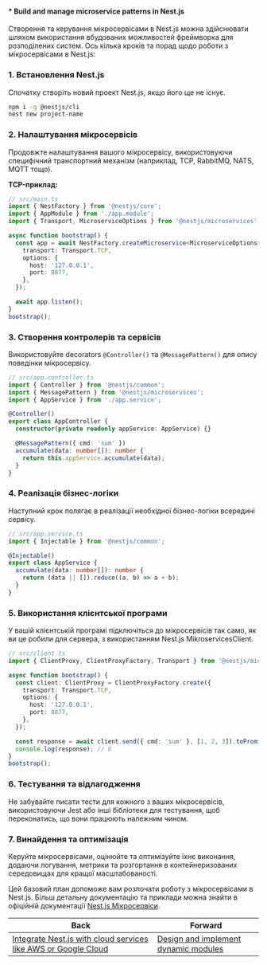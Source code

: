 #### * Build and manage microservice patterns in Nest.js

Створення та керування мікросервісами в Nest.js можна здійснювати шляхом використання вбудованих можливостей фреймворка для розподілених систем. Ось кілька кроків та порад щодо роботи з мікросервісами в Nest.js:

### 1. Встановлення Nest.js
Спочатку створіть новий проект Nest.js, якщо його ще не існує.

```bash
npm i -g @nestjs/cli
nest new project-name
```

### 2. Налаштування мікросервісів
Продовжте налаштування вашого мікросервісу, використовуючи специфічний транспортний механізм (наприклад, TCP, RabbitMQ, NATS, MQTT тощо).

**TCP-приклад:**

```typescript
// src/main.ts
import { NestFactory } from '@nestjs/core';
import { AppModule } from './app.module';
import { Transport, MicroserviceOptions } from '@nestjs/microservices';

async function bootstrap() {
  const app = await NestFactory.createMicroservice<MicroserviceOptions>(AppModule, {
    transport: Transport.TCP,
    options: {
      host: '127.0.0.1',
      port: 8877,
    },
  });

  await app.listen();
}
bootstrap();
```

### 3. Створення контролерів та сервісів
Використовуйте decorators `@Controller()` та `@MessagePattern()` для опису поведінки мікросервісу.

```typescript
// src/app.controller.ts
import { Controller } from '@nestjs/common';
import { MessagePattern } from '@nestjs/microservices';
import { AppService } from './app.service';

@Controller()
export class AppController {
  constructor(private readonly appService: AppService) {}

  @MessagePattern({ cmd: 'sum' })
  accumulate(data: number[]): number {
    return this.appService.accumulate(data);
  }
}
```

### 4. Реалізація бізнес-логіки
Наступний крок полягає в реалізації необхідної бізнес-логіки всередині сервісу.

```typescript
// src/app.service.ts
import { Injectable } from '@nestjs/common';

@Injectable()
export class AppService {
  accumulate(data: number[]): number {
    return (data || []).reduce((a, b) => a + b);
  }
}
```

### 5. Використання клієнтської програми
У вашій клієнтській програмі підключіться до мікросервісів так само, як ви це робили для сервера, з використанням Nest.js MikroservicesClient.

```typescript
// src/client.ts
import { ClientProxy, ClientProxyFactory, Transport } from '@nestjs/microservices';

async function bootstrap() {
  const client: ClientProxy = ClientProxyFactory.create({
    transport: Transport.TCP,
    options: {
      host: '127.0.0.1',
      port: 8877,
    },
  });

  const response = await client.send({ cmd: 'sum' }, [1, 2, 3]).toPromise();
  console.log(response); // 6
}
bootstrap();
```

### 6. Тестування та відлагодження
Не забувайте писати тести для кожного з ваших мікросервісів, використовуючи Jest або інші бібліотеки для тестування, щоб переконатись, що вони працюють належним чином.

### 7. Винайдення та оптимізація
Керуйте мікросервісами, оцінюйте та оптимізуйте їхнє виконання, додаючи логування, метрики та розгортання в контейнеризованих середовищах для кращої масштабованості.

Цей базовий план допоможе вам розпочати роботу з мікросервісами в Nest.js. Більш детальну документацію та приклади можна знайти в офіційній документації [Nest.js Мікросервіси](https://docs.nestjs.com/microservices/basics).

| Back | Forward |
|---|---|
| [Integrate Nest.js with cloud services like AWS or Google Cloud](/ua/senior/nestjs/integrate-nestjs-with-cloud-services.md)  | [Design and implement dynamic modules](/ua/senior/nestjs/design-and-implement-dynamic-modules.md) |
